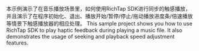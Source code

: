 本示例演示了在音乐播放场景里，如何使用RichTap SDK进行同步的触感播放，并且演示了在程序初始化、退出、播放开始/暂停/停止/拖动播放进度条/倍速播放等情景下触感播放器的相应处理。
This sample project shows you how to use RichTap SDK to play haptic feedback during playing a music file. It also demonstrates the usage of seeking and playback speed adjustment features.
